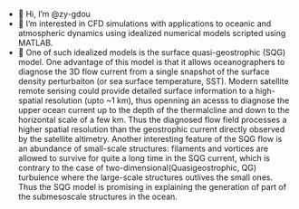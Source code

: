- 👋 Hi, I’m @zy-gdou
- 👀 I’m interested in CFD simulations with applications to oceanic and atmospheric dynamics using idealized numerical models scripted using MATLAB.
- 🌱 One of such idealized models is the surface quasi-geostrophic (SQG) model. One advantage of this model is that it allows oceanographers to diagnose the 3D flow current from a single snapshot of the surface density perturbaiton (or sea surface temperature, SST). Modern satellite remote sensing could provide detailed surface information to a high-spatial resolution (upto ~1 km), thus openning an acesss to diagnose the upper ocean current up to the depth of the thermalcline and down to the horizontal scale of a few km. Thus the diagnosed flow field processes a higher spatial resolution than the geostrophic current directly observed by the satellite altimetry. Another interesting feature of the SQG flow is an abundance of small-scale structures: filaments and vortices are allowed to survive for quite a long time in the SQG current, which is contrary to the case of two-dimensional(Quasigeostrophic, QG) turbulence where the large-scale structures outlives the small ones. Thus the SQG model is promising in explaining the generation of part of the submesoscale structures in the ocean.


<!---
zy-gdou/zy-gdou is a ✨ special ✨ repository because its `README.md` (this file) appears on your GitHub profile.
You can click the Preview link to take a look at your changes.
--->
